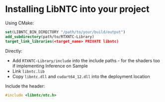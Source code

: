 # Installing LibNTC into your project

Using CMake:
```cmake
set(LIBNTC_BIN_DIRECTORY "/path/to/your/build/output")
add_subdirectory(path/to/RTXNTC-Library)
target_link_libraries(<target_name> PRIVATE libntc)
```

Directly:
- Add `RTXNTC-Library/include` into the include paths - for the shaders too if implementing Inference on Sample
- Link `libntc.lib`
- Copy `libntc.dll` and `cudart64_12.dll` into the deployment location

Include the header:
```c++
#include <libntc/ntc.h>
```

